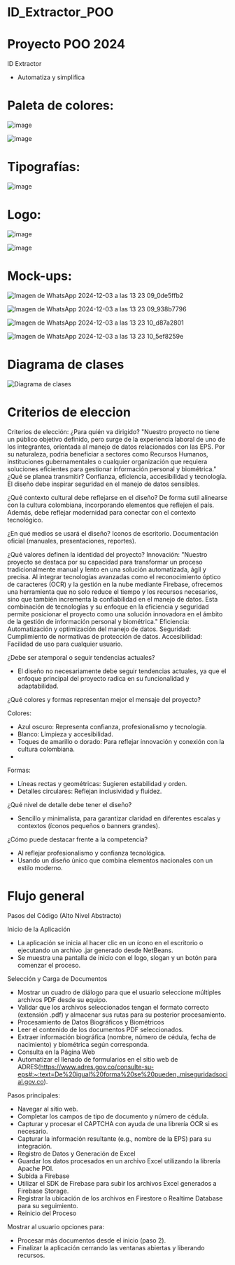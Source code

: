 # ID_Extractor_POO

# Proyecto POO 2024

ID Extractor

- Automatiza y simplifica
  
# Paleta de colores:

![image](https://github.com/user-attachments/assets/68b15120-b4e8-4ecc-bc37-45e7ed56404d)

![image](https://github.com/user-attachments/assets/1db6192b-d2be-4f89-95bc-c304020223ca)

# Tipografías:

![image](https://github.com/user-attachments/assets/49397914-dcea-4861-a2ea-9fd3ed37a054)


# Logo:

![image](https://github.com/user-attachments/assets/80c8eb78-da6e-4ade-ad4e-681833533df7)

![image](https://github.com/user-attachments/assets/7bba7481-624e-4644-bd34-6e31af69e937)

# Mock-ups:

![Imagen de WhatsApp 2024-12-03 a las 13 23 09_0de5ffb2](https://github.com/user-attachments/assets/78a555c7-1712-4604-9dc4-2dfd0447fdd4) 

![Imagen de WhatsApp 2024-12-03 a las 13 23 09_938b7796](https://github.com/user-attachments/assets/0ecf32af-9153-4e75-a1ff-250481ebf84e)

![Imagen de WhatsApp 2024-12-03 a las 13 23 10_d87a2801](https://github.com/user-attachments/assets/37deff9d-64e0-4113-8dda-f9328008b1eb)

![Imagen de WhatsApp 2024-12-03 a las 13 23 10_5ef8259e](https://github.com/user-attachments/assets/355bf973-b5ad-4817-bf6c-3aaca039d1be)

# Diagrama de clases

![Diagrama de clases](https://github.com/user-attachments/assets/e5065a77-82c3-48fa-b6c9-32fbe0537dbc)

# Criterios de eleccion
 
Criterios de elección:
¿Para quién va dirigido?
"Nuestro proyecto no tiene un público objetivo definido, pero surge de la experiencia laboral de uno de los integrantes, orientada al manejo de datos relacionados con las EPS. Por su naturaleza, podría beneficiar a sectores como Recursos Humanos, instituciones gubernamentales o cualquier organización que requiera soluciones eficientes para gestionar información personal y biométrica."
¿Qué se planea transmitir?
Confianza, eficiencia, accesibilidad y tecnología. El diseño debe inspirar seguridad en el manejo de datos sensibles.

¿Qué contexto cultural debe reflejarse en el diseño?
De forma sutil alinearse con la cultura colombiana, incorporando elementos que reflejen el país. Además, debe reflejar modernidad para conectar con el contexto tecnológico.

¿En qué medios se usará el diseño?
Iconos de escritorio.
Documentación oficial (manuales, presentaciones, reportes).

¿Qué valores definen la identidad del proyecto?
Innovación: "Nuestro proyecto se destaca por su capacidad para transformar un proceso tradicionalmente manual y lento en una solución automatizada, ágil y precisa. Al integrar tecnologías avanzadas como el reconocimiento óptico de caracteres (OCR) y la gestión en la nube mediante Firebase, ofrecemos una herramienta que no solo reduce el tiempo y los recursos necesarios, sino que también incrementa la confiabilidad en el manejo de datos. Esta combinación de tecnologías y su enfoque en la eficiencia y seguridad permite posicionar el proyecto como una solución innovadora en el ámbito de la gestión de información personal y biométrica."
Eficiencia: Automatización y optimización del manejo de datos.
Seguridad: Cumplimiento de normativas de protección de datos.
Accesibilidad: Facilidad de uso para cualquier usuario.

¿Debe ser atemporal o seguir tendencias actuales?
- El diseño no necesariamente debe seguir tendencias actuales, ya que el enfoque principal del proyecto radica en su funcionalidad y adaptabilidad.

¿Qué colores y formas representan mejor el mensaje del proyecto?

Colores:

- Azul oscuro: Representa confianza, profesionalismo y tecnología.
- Blanco: Limpieza y accesibilidad.
- Toques de amarillo o dorado: Para reflejar innovación y conexión con la cultura colombiana.
- 
Formas:
- Líneas rectas y geométricas: Sugieren estabilidad y orden.
- Detalles circulares: Reflejan inclusividad y fluidez.

¿Qué nivel de detalle debe tener el diseño?
- Sencillo y minimalista, para garantizar claridad en diferentes escalas y contextos (íconos pequeños o banners grandes).

¿Cómo puede destacar frente a la competencia?
- Al reflejar profesionalismo y confianza tecnológica.
- Usando un diseño único que combina elementos nacionales con un estilo moderno.

# Flujo general

Pasos del Código (Alto Nivel Abstracto)

Inicio de la Aplicación

- La aplicación se inicia al hacer clic en un ícono en el escritorio o ejecutando un archivo .jar generado desde NetBeans.
- Se muestra una pantalla de inicio con el logo, slogan y un botón para comenzar el proceso.
  
Selección y Carga de Documentos

- Mostrar un cuadro de diálogo para que el usuario seleccione múltiples archivos PDF desde su equipo.
- Validar que los archivos seleccionados tengan el formato correcto (extensión .pdf) y almacenar sus rutas para su posterior procesamiento.
- Procesamiento de Datos Biográficos y Biométricos
- Leer el contenido de los documentos PDF seleccionados.
- Extraer información biográfica (nombre, número de cédula, fecha de nacimiento) y biométrica según corresponda.
- Consulta en la Página Web
- Automatizar el llenado de formularios en el sitio web de ADRES(https://www.adres.gov.co/consulte-su-eps#:~:text=De%20igual%20forma%20se%20pueden,.miseguridadsocial.gov.co).

Pasos principales:

- Navegar al sitio web.
- Completar los campos de tipo de documento y número de cédula.
- Capturar y procesar el CAPTCHA con ayuda de una librería OCR si es necesario.
- Capturar la información resultante (e.g., nombre de la EPS) para su integración.
- Registro de Datos y Generación de Excel
- Guardar los datos procesados en un archivo Excel utilizando la librería Apache POI.
- Subida a Firebase
- Utilizar el SDK de Firebase para subir los archivos Excel generados a Firebase Storage.
- Registrar la ubicación de los archivos en Firestore o Realtime Database para su seguimiento.
- Reinicio del Proceso
  
Mostrar al usuario opciones para:

- Procesar más documentos desde el inicio (paso 2).
- Finalizar la aplicación cerrando las ventanas abiertas y liberando recursos.



